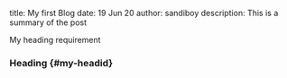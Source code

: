 title: My first Blog
date: 19 Jun 20
author: sandiboy
description: This is a summary of the post

My heading requirement
### Heading {#my-headid}